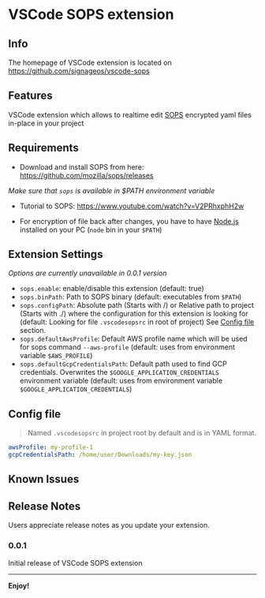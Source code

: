 # VSCode SOPS extension

## Info
The homepage of VSCode extension is located on https://github.com/signageos/vscode-sops

## Features

VSCode extension which allows to realtime edit [SOPS](https://github.com/mozilla/sops) encrypted yaml files in-place in your project

## Requirements

- Download and install SOPS from here: https://github.com/mozilla/sops/releases

*Make sure that `sops` is available in $PATH environment variable*

- Tutorial to SOPS: https://www.youtube.com/watch?v=V2PRhxphH2w

- For encryption of file back after changes, you have to have [Node.js](https://nodejs.org/en/) installed on your PC (`node` bin in your `$PATH`)

## Extension Settings
*Options are currently unavailable in 0.0.1 version*
* `sops.enable`: enable/disable this extension (default: true)
* `sops.binPath`: Path to SOPS binary (default: executables from `$PATH`)
* `sops.configPath`: Absolute path (Starts with /) or Relative path to project (Starts with ./) where the configuration for this extension is looking for (default: Looking for file `.vscodesopsrc` in root of project) See [Config file](#config-file) section.
* `sops.defaultAwsProfile`: Default AWS profile name which will be used for sops command `--aws-profile` (default: uses from environment variable `$AWS_PROFILE`)
* `sops.defaultGcpCredentialsPath`: Default path used to find GCP credentials. Overwrites the `$GOOGLE_APPLICATION_CREDENTIALS` environment variable (default: uses from environment variable `$GOOGLE_APPLICATION_CREDENTIALS`)

## Config file
> Named `.vscodesopsrc` in project root by default and is in YAML format.
```yaml
awsProfile: my-profile-1
gcpCredentialsPath: /home/user/Downloads/my-key.json
```

## Known Issues


## Release Notes

Users appreciate release notes as you update your extension.

### 0.0.1

Initial release of VSCode SOPS extension

-----------------------------------------------------------------------------------------------------------

**Enjoy!**
